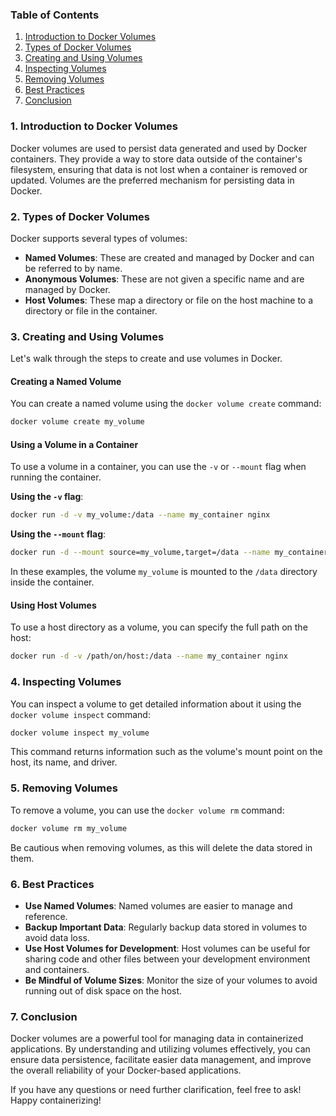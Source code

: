 
### Table of Contents
1. [Introduction to Docker Volumes](#introduction-to-docker-volumes)
2. [Types of Docker Volumes](#types-of-docker-volumes)
3. [Creating and Using Volumes](#creating-and-using-volumes)
4. [Inspecting Volumes](#inspecting-volumes)
5. [Removing Volumes](#removing-volumes)
6. [Best Practices](#best-practices)
7. [Conclusion](#conclusion)

### 1. Introduction to Docker Volumes
Docker volumes are used to persist data generated and used by Docker containers. They provide a way to store data outside of the container's filesystem, ensuring that data is not lost when a container is removed or updated. Volumes are the preferred mechanism for persisting data in Docker.

### 2. Types of Docker Volumes
Docker supports several types of volumes:
- **Named Volumes**: These are created and managed by Docker and can be referred to by name.
- **Anonymous Volumes**: These are not given a specific name and are managed by Docker.
- **Host Volumes**: These map a directory or file on the host machine to a directory or file in the container.

### 3. Creating and Using Volumes
Let's walk through the steps to create and use volumes in Docker.

#### Creating a Named Volume
You can create a named volume using the `docker volume create` command:
```sh
docker volume create my_volume
```

#### Using a Volume in a Container
To use a volume in a container, you can use the `-v` or `--mount` flag when running the container.

**Using the `-v` flag**:
```sh
docker run -d -v my_volume:/data --name my_container nginx
```

**Using the `--mount` flag**:
```sh
docker run -d --mount source=my_volume,target=/data --name my_container nginx
```

In these examples, the volume `my_volume` is mounted to the `/data` directory inside the container.

#### Using Host Volumes
To use a host directory as a volume, you can specify the full path on the host:
```sh
docker run -d -v /path/on/host:/data --name my_container nginx
```

### 4. Inspecting Volumes
You can inspect a volume to get detailed information about it using the `docker volume inspect` command:
```sh
docker volume inspect my_volume
```

This command returns information such as the volume's mount point on the host, its name, and driver.

### 5. Removing Volumes
To remove a volume, you can use the `docker volume rm` command:
```sh
docker volume rm my_volume
```

Be cautious when removing volumes, as this will delete the data stored in them.

### 6. Best Practices
- **Use Named Volumes**: Named volumes are easier to manage and reference.
- **Backup Important Data**: Regularly backup data stored in volumes to avoid data loss.
- **Use Host Volumes for Development**: Host volumes can be useful for sharing code and other files between your development environment and containers.
- **Be Mindful of Volume Sizes**: Monitor the size of your volumes to avoid running out of disk space on the host.

### 7. Conclusion
Docker volumes are a powerful tool for managing data in containerized applications. By understanding and utilizing volumes effectively, you can ensure data persistence, facilitate easier data management, and improve the overall reliability of your Docker-based applications.

If you have any questions or need further clarification, feel free to ask! Happy containerizing!